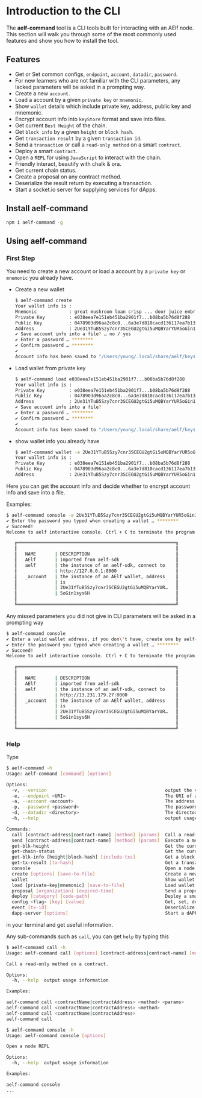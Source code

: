 # Introduction to the CLI

The **aelf-command** tool is a CLI tools built for interacting with an AElf node. This section will walk you through some of the most commonly used features and show you how to install the tool.

## Features

* Get or Set common configs, `endpoint`, `account`, `datadir`, `password`.
* For new learners who are not familiar with the CLI parameters, any lacked parameters will be asked in a prompting way.
* Create a new `account`.
* Load a account by a given `private key` or `mnemonic`.
* Show `wallet` details which include private key, address, public key and mnemonic.
* Encrypt account info into `keyStore` format and save into files.
* Get current `Best Height` of the chain.
* Get `block info` by a given `height` or `block hash`.
* Get `transaction result` by a given `transaction id`.
* Send a `transaction` or call a `read-only method` on a smart `contract`.
* Deploy a smart `contract`.
* Open a `REPL` for using `JavaScript` to interact with the chain.
* Friendly interact, beautify with chalk & ora.
* Get current chain status.
* Create a proposal on any contract method.
* Deserialize the result return by executing a transaction.
* Start a socket.io server for supplying services for dApps.

## Install aelf-command

```bash
npm i aelf-command -g
```

## Using aelf-command

### First Step

You need to create a new account or load a account by a `private key` or `mnemonic` you already have.

* Create a new wallet
  
  ```bash
  $ aelf-command create
  Your wallet info is :
  Mnemonic            : great mushroom loan crisp ... door juice embrace
  Private Key         : e038eea7e151eb451ba2901f7...b08ba5b76d8f288
  Public Key          : 0478903d96aa2c8c0...6a3e7d810cacd136117ea7b13d2c9337e1ec88288111955b76ea
  Address             : 2Ue31YTuB5Szy7cnr3SCEGU2gtGi5uMQBYarYUR5oGin1sys6H
  ✔ Save account info into a file? … no / yes
  ✔ Enter a password … ********
  ✔ Confirm password … ********
  ✔
  Account info has been saved to "/Users/young/.local/share/aelf/keys/2Ue31YTuB5Szy7cnr...Gi5uMQBYarYUR5oGin1sys6H.json"
  ```

* Load wallet from private key
  
  ```bash
  $ aelf-command load e038eea7e151eb451ba2901f7...b08ba5b76d8f288
  Your wallet info is :
  Private Key         : e038eea7e151eb451ba2901f7...b08ba5b76d8f288
  Public Key          : 0478903d96aa2c8c0...6a3e7d810cacd136117ea7b13d2c9337e1ec88288111955b76ea
  Address             : 2Ue31YTuB5Szy7cnr3SCEGU2gtGi5uMQBYarYUR5oGin1sys6H
  ✔ Save account info into a file?
  ✔ Enter a password … ********
  ✔ Confirm password … ********
  ✔
  Account info has been saved to "/Users/young/.local/share/aelf/keys/2Ue31YTuB5Szy7cnr...Gi5uMQBYarYUR5oGin1sys6H.json"
  ```

* show wallet info you already have

  ```bash
  $ aelf-command wallet -a 2Ue31YTuB5Szy7cnr3SCEGU2gtGi5uMQBYarYUR5oGin1sys6H
  Your wallet info is :
  Private Key         : e038eea7e151eb451ba2901f7...b08ba5b76d8f288
  Public Key          : 0478903d96aa2c8c0...6a3e7d810cacd136117ea7b13d2c9337e1ec88288111955b76ea
  Address             : 2Ue31YTuB5Szy7cnr3SCEGU2gtGi5uMQBYarYUR5oGin1sys6H
  ```

Here you can get the account info and decide whether to encrypt account info and save into a file.

Examples:

```bash
$ aelf-command console -a 2Ue31YTuB5Szy7cnr3SCEGU2gtGi5uMQBYarYUR5oGin1sys6H
✔ Enter the password you typed when creating a wallet … ********
✔ Succeed!
Welcome to aelf interactive console. Ctrl + C to terminate the program. Double tap Tab to list objects

   ╔═══════════════════════════════════════════════════════════╗
   ║                                                           ║
   ║   NAME       | DESCRIPTION                                ║
   ║   AElf       | imported from aelf-sdk                     ║
   ║   aelf       | the instance of an aelf-sdk, connect to    ║
   ║              | http://127.0.0.1:8000                      ║
   ║   _account   | the instance of an AElf wallet, address    ║
   ║              | is                                         ║
   ║              | 2Ue31YTuB5Szy7cnr3SCEGU2gtGi5uMQBYarYUR…   ║
   ║              | 5oGin1sys6H                                ║
   ║                                                           ║
   ╚═══════════════════════════════════════════════════════════╝
```

Any missed parameters you did not give in CLI parameters will be asked in a prompting way

```bash
$ aelf-command console
✔ Enter a valid wallet address, if you don\'t have, create one by aelf-command create … 2Ue31YTuB5Szy7cnr3SCEGU2gtGi5uMQBYarYUR5oGin1sys6H
✔ Enter the password you typed when creating a wallet … ********
✔ Succeed!
Welcome to aelf interactive console. Ctrl + C to terminate the program. Double tap Tab to list objects

   ╔═══════════════════════════════════════════════════════════╗
   ║                                                           ║
   ║   NAME       | DESCRIPTION                                ║
   ║   AElf       | imported from aelf-sdk                     ║
   ║   aelf       | the instance of an aelf-sdk, connect to    ║
   ║              | http://13.231.179.27:8000                  ║
   ║   _account   | the instance of an AElf wallet, address    ║
   ║              | is                                         ║
   ║              | 2Ue31YTuB5Szy7cnr3SCEGU2gtGi5uMQBYarYUR…   ║
   ║              | 5oGin1sys6H                                ║
   ║                                                           ║
   ╚═══════════════════════════════════════════════════════════╝

```

### Help

Type

```bash
$ aelf-command -h
Usage: aelf-command [command] [options]

Options:
  -v, --version                                            output the version number
  -e, --endpoint <URI>                                     The URI of an AElf node. Eg: http://127.0.0.1:8000
  -a, --account <account>                                  The address of AElf wallet
  -p, --password <password>                                The password of encrypted keyStore
  -d, --datadir <directory>                                The directory that contains the AElf related files. Default to be {home}/.local/share/aelf
  -h, --help                                               output usage information

Commands:
  call [contract-address|contract-name] [method] [params]  Call a read-only method on a contract.
  send [contract-address|contract-name] [method] [params]  Execute a method on a contract.
  get-blk-height                                           Get the current block height of specified chain
  get-chain-status                                         Get the current chain status
  get-blk-info [height|block-hash] [include-txs]           Get a block info
  get-tx-result [tx-hash]                                  Get a transaction result
  console                                                  Open a node REPL
  create [options] [save-to-file]                          Create a new account
  wallet                                                   Show wallet details which include private key, address, public key and mnemonic
  load [private-key|mnemonic] [save-to-file]               Load wallet from a private key or mnemonic
  proposal [organization] [expired-time]                   Send a proposal to an origination with a specific contract method
  deploy [category] [code-path]                            Deploy a smart contract
  config <flag> [key] [value]                              Get, set, delete or list aelf-command config
  event [tx-id]                                            Deserialize the result returned by executing a transaction
  dapp-server [options]                                    Start a dAPP SOCKET.IO server
```

in your terminal and get useful information.

Any sub-commands such as `call`, you can get `help` by typing this

```bash
$ aelf-command call -h
Usage: aelf-command call [options] [contract-address|contract-name] [method] [params]

Call a read-only method on a contract.

Options:
  -h, --help  output usage information

Examples:

aelf-command call <contractName|contractAddress> <method> <params>
aelf-command call <contractName|contractAddress> <method>
aelf-command call <contractName|contractAddress>
aelf-command call

$ aelf-command console -h
Usage: aelf-command console [options]

Open a node REPL

Options:
  -h, --help  output usage information

Examples:

aelf-command console
...
```
